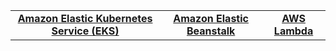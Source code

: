 <center>
<table>
   <tr>
    <td align="center"><a href="./Amazon Elastic Kubernetes Service (EKS)/eks.md"><b>Amazon Elastic Kubernetes Service (EKS)</b></a></td>
    <td align="center"><a href="./Amazon Elastic Beanstalk/beanstalk.md"><b>Amazon Elastic Beanstalk</b></a></td>
    <td align="center"><a href="./Amazon Lambda/lambda.md"><b>AWS Lambda</b></a></td>
  </tr> 
</table>
</center>
